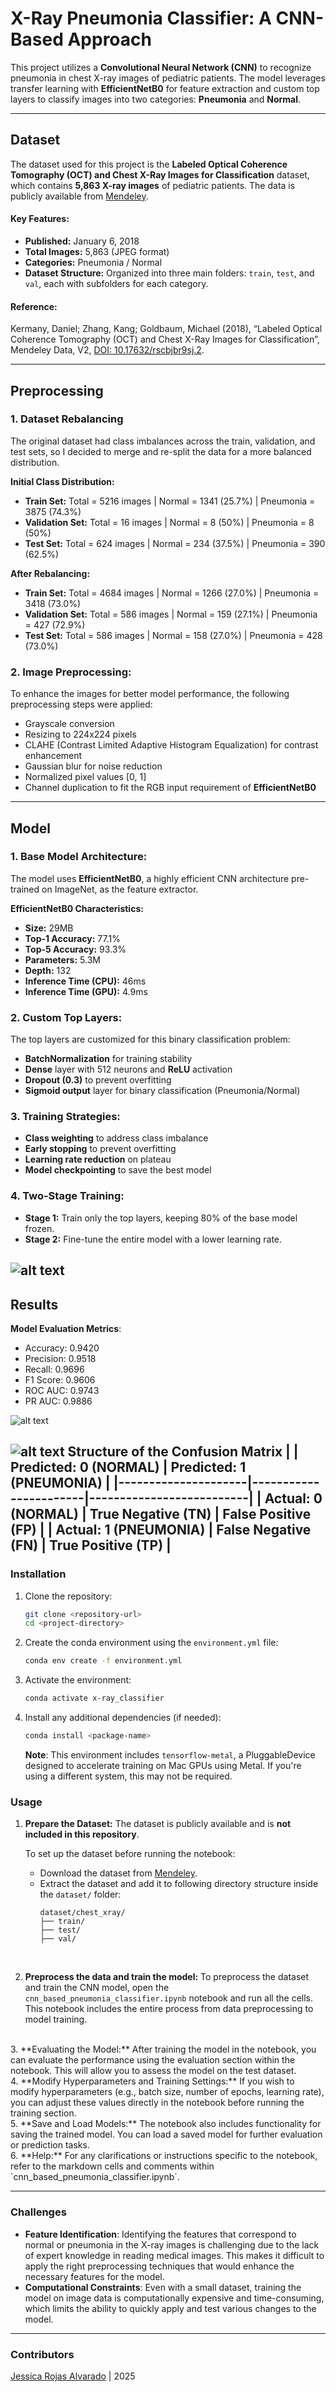 # X-Ray Pneumonia Classifier: A CNN-Based Approach

This project utilizes a **Convolutional Neural Network (CNN)** to recognize pneumonia in chest X-ray images of pediatric patients. The model leverages transfer learning with **EfficientNetB0** for feature extraction and custom top layers to classify images into two categories: **Pneumonia** and **Normal**.

---

## Dataset

The dataset used for this project is the **Labeled Optical Coherence Tomography (OCT) and Chest X-Ray Images for Classification** dataset, which contains **5,863 X-ray images** of pediatric patients. The data is publicly available from [Mendeley](https://data.mendeley.com/datasets/rscbjbr9sj/2).

#### Key Features:
- **Published:** January 6, 2018  
- **Total Images:** 5,863 (JPEG format)  
- **Categories:** Pneumonia / Normal  
- **Dataset Structure:** Organized into three main folders: `train`, `test`, and `val`, each with subfolders for each category.

#### Reference:
Kermany, Daniel; Zhang, Kang; Goldbaum, Michael (2018), “Labeled Optical Coherence Tomography (OCT) and Chest X-Ray Images for Classification”, Mendeley Data, V2, [DOI: 10.17632/rscbjbr9sj.2](https://doi.org/10.17632/rscbjbr9sj.2).

---

## Preprocessing

### 1. Dataset Rebalancing
The original dataset had class imbalances across the train, validation, and test sets, so I decided to merge and re-split the data for a more balanced distribution.

**Initial Class Distribution:**
- **Train Set:** Total = 5216 images | Normal = 1341 (25.7%) | Pneumonia = 3875 (74.3%)
- **Validation Set:** Total = 16 images | Normal = 8 (50%) | Pneumonia = 8 (50%)
- **Test Set:** Total = 624 images | Normal = 234 (37.5%) | Pneumonia = 390 (62.5%)

**After Rebalancing:**
- **Train Set:** Total = 4684 images | Normal = 1266 (27.0%) | Pneumonia = 3418 (73.0%)
- **Validation Set:** Total = 586 images | Normal = 159 (27.1%) | Pneumonia = 427 (72.9%)
- **Test Set:** Total = 586 images | Normal = 158 (27.0%) | Pneumonia = 428 (73.0%)

### 2. Image Preprocessing:
To enhance the images for better model performance, the following preprocessing steps were applied:
- Grayscale conversion
- Resizing to 224x224 pixels
- CLAHE (Contrast Limited Adaptive Histogram Equalization) for contrast enhancement
- Gaussian blur for noise reduction
- Normalized pixel values [0, 1]
- Channel duplication to fit the RGB input requirement of **EfficientNetB0**

---

## Model

### 1. Base Model Architecture:
The model uses **EfficientNetB0**, a highly efficient CNN architecture pre-trained on ImageNet, as the feature extractor. 

**EfficientNetB0 Characteristics:**
- **Size:** 29MB  
- **Top-1 Accuracy:** 77.1%  
- **Top-5 Accuracy:** 93.3%  
- **Parameters:** 5.3M  
- **Depth:** 132  
- **Inference Time (CPU):** 46ms  
- **Inference Time (GPU):** 4.9ms  

### 2. Custom Top Layers:
The top layers are customized for this binary classification problem:
- **BatchNormalization** for training stability
- **Dense** layer with 512 neurons and **ReLU** activation
- **Dropout (0.3)** to prevent overfitting
- **Sigmoid output** layer for binary classification (Pneumonia/Normal)

### 3. Training Strategies:
- **Class weighting** to address class imbalance
- **Early stopping** to prevent overfitting
- **Learning rate reduction** on plateau
- **Model checkpointing** to save the best model

### 4. Two-Stage Training:
- **Stage 1:** Train only the top layers, keeping 80% of the base model frozen.
- **Stage 2:** Fine-tune the entire model with a lower learning rate.

![alt text](plots/training_validation_metrics_overview.png)
---

## Results

**Model Evaluation Metrics**:
- Accuracy: 0.9420
- Precision: 0.9518
- Recall: 0.9696
- F1 Score: 0.9606
- ROC AUC: 0.9743
- PR AUC: 0.9886

![alt text](plots/roc_pr_curves.png)

![alt text](plots/confusion_matrix.png)
**Structure of the Confusion Matrix**
|                     | Predicted: 0 (NORMAL) | Predicted: 1 (PNEUMONIA) |
|---------------------|-----------------------|--------------------------|
| **Actual: 0** (NORMAL)   | True Negative (TN)     | False Positive (FP)       |
| **Actual: 1** (PNEUMONIA) | False Negative (FN)    | True Positive (TP)        |
---
### Installation

1. Clone the repository:

   ```bash
   git clone <repository-url>
   cd <project-directory>
   ```

2. Create the conda environment using the `environment.yml` file:

   ```bash
   conda env create -f environment.yml
   ```

3. Activate the environment:

   ```bash
   conda activate x-ray_classifier
   ```

4. Install any additional dependencies (if needed):

   ```bash
   conda install <package-name>
   ```

    **Note**: This environment includes `tensorflow-metal`, a PluggableDevice designed to accelerate training on Mac GPUs using Metal. If you're using a different system, this may not be required.

### Usage

1. **Prepare the Dataset:**
   The dataset is publicly available and is **not included in this repository**.  

   To set up the dataset before running the notebook:
   - Download the dataset from [Mendeley](https://data.mendeley.com/datasets/rscbjbr9sj/2).
   - Extract the dataset and add it to following directory structure inside the `dataset/` folder:
     ```
     dataset/chest_xray/
     ├── train/
     ├── test/
     ├── val/
     ```
<br />

2. **Preprocess the data and train the model:**
   To preprocess the dataset and train the CNN model, open the `cnn_based_pneumonia_classifier.ipynb` notebook and run all the cells. This notebook includes the entire process from data preprocessing to model training.
<br />
3. **Evaluating the Model:**
   After training the model in the notebook, you can evaluate the performance using the evaluation section within the notebook. This will allow you to assess the model on the test dataset.
<br />
4. **Modify Hyperparameters and Training Settings:**
   If you wish to modify hyperparameters (e.g., batch size, number of epochs, learning rate), you can adjust these values directly in the notebook before running the training section.
<br />
5. **Save and Load Models:**
   The notebook also includes functionality for saving the trained model. You can load a saved model for further evaluation or prediction tasks.
<br />
6. **Help:**
   For any clarifications or instructions specific to the notebook, refer to the markdown cells and comments within `cnn_based_pneumonia_classifier.ipynb`.

***
### Challenges
- **Feature Identification**: Identifying the features that correspond to normal or pneumonia in the X-ray images is challenging due to the lack of expert knowledge in reading medical images. This makes it difficult to apply the right preprocessing techniques that would enhance the necessary features for the model.
- **Computational Constraints**: Even with a small dataset, training the model on image data is computationally expensive and time-consuming, which limits the ability to quickly apply and test various changes to the model.

***
### Contributors
[Jessica Rojas Alvarado](https://github.com/jessrojasal) | 2025



